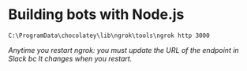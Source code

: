 # Building bots with Node.js


<!-- Use: C:\ProgramData\chocolatey\lib\ngrok\tools to access ngrok command-->

```
C:\ProgramData\chocolatey\lib\ngrok\tools\ngrok http 3000
```

*Anytime you restart ngrok: you must update the URL of the endpoint in Slack bc It changes when you restart.*